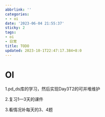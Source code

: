 ```yaml
---
abbrlink: ''
categories:
- - oi
date: '2023-06-04 21:55:37'
sticky: 2
tags:
- oi
- 日常
title: TODO
updated: 2023-10-1T22:47:17.384+8:0
---
```

# OI

1.pd_ds库的学习，然后实现Day3T2的可并堆维护

2.复习1—3天的课件

3.看情况补每天的3、4题
